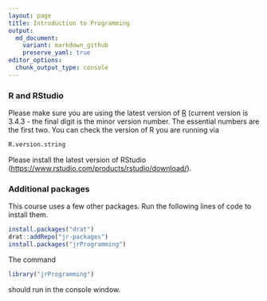 ```yaml
---
layout: page
title: Introduction to Programming
output:
  md_document:
    variant: markdown_github
    preserve_yaml: true
editor_options: 
  chunk_output_type: console
---
```


### R and RStudio

Please make sure you are using the latest version of [R](https://cran.r-project.org/) (current version is 3.4.3 - the final digit is the minor version number. The essential numbers are the first two. You can check the version of R you are running via

``` r
R.version.string
```

Please install the latest version of RStudio (<https://www.rstudio.com/products/rstudio/download/>).

### Additional packages

This course uses a few other packages. Run the following lines of code to install them.

``` r
install.packages("drat")
drat::addRepo("jr-packages")
install.packages("jrProgramming")
```

The command

``` r
library("jrProgramming")
```

should run in the console window.
